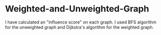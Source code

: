 # Weighted-and-Unweighted-Graph
I have calculated an "influence score" on each graph. I used BFS algorithm for the unweighted graph and Dijkstra's algorithm for the weighted graph.
